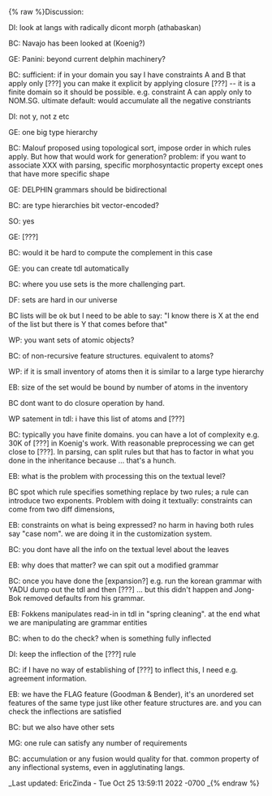 {% raw %}Discussion:

DI: look at langs with radically dicont morph (athabaskan)

BC: Navajo has been looked at (Koenig?)

GE: Panini: beyond current delphin machinery?

BC: sufficient: if in your domain you say I have constraints A and B
that apply only \[???\] you can make it explicit by applying closure
\[???\] -- it is a finite domain so it should be possible. e.g.
constraint A can apply only to NOM.SG. ultimate default: would
accumulate all the negative constriants

DI: not y, not z etc

GE: one big type hierarchy

BC: Malouf proposed using topological sort, impose order in which rules
apply. But how that would work for generation? problem: if you want to
associate XXX with parsing, specific morphosyntactic property except
ones that have more specific shape

GE: DELPHIN grammars should be bidirectional

BC: are type hierarchies bit vector-encoded?

SO: yes

GE: \[???\]

BC: would it be hard to compute the complement in this case

GE: you can create tdl automatically

BC: where you use sets is the more challenging part.

DF: sets are hard in our universe

BC lists will be ok but I need to be able to say: "I know there is X at
the end of the list but there is Y that comes before that"

WP: you want sets of atomic objects?

BC: of non-recursive feature structures. equivalent to atoms?

WP: if it is small inventory of atoms then it is similar to a large type
hierarchy

EB: size of the set would be bound by number of atoms in the inventory

BC dont want to do closure operation by hand.

WP satement in tdl: i have this list of atoms and \[???\]

BC: typically you have finite domains. you can have a lot of complexity
e.g. 30K of \[???\] in Koenig's work. With reasonable preprocessing we
can get close to \[???\]. In parsing, can split rules but that has to
factor in what you done in the inheritance because ... that's a hunch.

EB: what is the problem with processing this on the textual level?

BC spot which rule specifies something replace by two rules; a rule can
introduce two exponents. Problem with doing it textually: constraints
can come from two diff dimensions,

EB: constraints on what is being expressed? no harm in having both rules
say "case nom". we are doing it in the customization system.

BC: you dont have all the info on the textual level about the leaves

EB: why does that matter? we can spit out a modified grammar

BC: once you have done the \[expansion?\] e.g. run the korean grammar
with YADU dump out the tdl and then \[???\] ... but this didn't happen
and Jong-Bok removed defaults from his grammar.

EB: Fokkens manipulates read-in in tdl in "spring cleaning". at the end
what we are manipulating are grammar entities

BC: when to do the check? when is something fully inflected

DI: keep the inflection of the \[???\] rule

BC: if I have no way of establishing of \[???\] to inflect this, I need
e.g. agreement information.

EB: we have the FLAG feature (Goodman & Bender), it's an unordered set
features of the same type just like other feature structures are. and
you can check the inflections are satisfied

BC: but we also have other sets

MG: one rule can satisfy any number of requirements

BC: accumulation or any fusion would quality for that. common property
of any inflectional systems, even in agglutinating langs.

_Last updated: EricZinda - Tue Oct 25 13:59:11 2022 -0700
_{% endraw %}